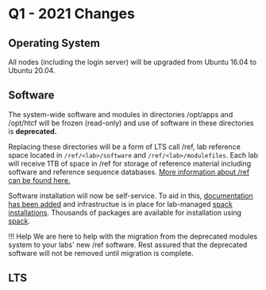 # Q1 - 2021 Changes

## Operating System

All nodes (including the login server) will be upgraded from Ubuntu 16.04 to Ubuntu 20.04.

## Software

The system-wide software and modules in directories /opt/apps and /opt/htcf will be frozen (read-only) and use of software in these directories is **deprecated.**

Replacing these directories will be a form of LTS call /ref, lab reference space located in `/ref/<lab>/software` and `/ref/<lab>/modulefiles`.  Each lab will receive 1TB of space in /ref for storage of reference material including software and reference sequence databases.  [More information about /ref can be found here.](storage/ref.md)

Software installation will now be self-service.  To aid in this, [documentation has been added](software_new.md) and infrastructue is in place for lab-managed [spack installations](software_new.md#spack).  Thousands of packages are available for installation using [spack](https://spack.readthedocs.io/).

!!! Help
    We are here to help with the migration from the deprecated modules system to your labs' new /ref software.  Rest assured that the deprecated software will not be removed until migration is complete.

## LTS


